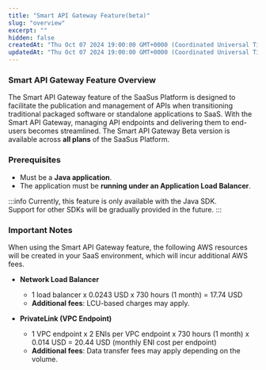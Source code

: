 ```yaml
---
title: "Smart API Gateway Feature(beta)"
slug: "overview"
excerpt: ""
hidden: false
createdAt: "Thu Oct 07 2024 19:00:00 GMT+0000 (Coordinated Universal Time)"
updatedAt: "Thu Oct 07 2024 19:00:00 GMT+0000 (Coordinated Universal Time)"
---
```


### Smart API Gateway Feature Overview

The Smart API Gateway feature of the SaaSus Platform is designed to facilitate the publication and management of APIs when transitioning traditional packaged software or standalone applications to SaaS. With the Smart API Gateway, managing API endpoints and delivering them to end-users becomes streamlined. The Smart API Gateway Beta version is available across **all plans** of the SaaSus Platform.

### Prerequisites

- Must be a **Java application**.
- The application must be **running under an Application Load Balancer**.

:::info
Currently, this feature is only available with the Java SDK.<br/>
Support for other SDKs will be gradually provided in the future.
:::

### Important Notes

When using the Smart API Gateway feature, the following AWS resources will be created in your SaaS environment, which will incur additional AWS fees.

- **Network Load Balancer**

  - 1 load balancer x 0.0243 USD x 730 hours (1 month) = 17.74 USD
  - **Additional fees**: LCU-based charges may apply.

- **PrivateLink (VPC Endpoint)**
  - 1 VPC endpoint x 2 ENIs per VPC endpoint x 730 hours (1 month) x 0.014 USD = 20.44 USD (monthly ENI cost per endpoint)
  - **Additional fees**: Data transfer fees may apply depending on the volume.
